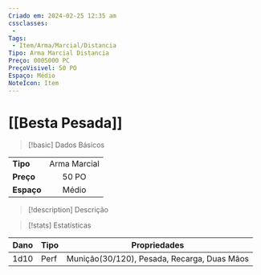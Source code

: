 ```yaml
---
Criado em: 2024-02-25 12:35 am
cssclasses:
 - 
Tags:
 - Item/Arma/Marcial/Distancia
Tipo: Arma Marcial Distancia
Preço: 0005000 PC
PreçoVisivel: 50 PO
Espaço: Médio
NoteIcon: Item
---
```

# [[Besta Pesada]]

> [!basic] Dados Básicos
> 
|            |     |
| ---------- |:---:|
| **Tipo**   |  Arma Marcial   |
| **Preço**  |  50 PO   |
| **Espaço** |   Médio  |
>
 
> [!description] Descrição
> 
>

> [!stats] Estatísticas
>
| Dano  | Tipo | Propriedades |
| --- | ----- | ----------- |
|  1d10   |  Perf     |   Munição(30/120), Pesada, Recarga, Duas Mãos          |
